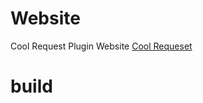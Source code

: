 # Website

 Cool Request Plugin Website [Cool Requeset](https://plugin.houxinlin.com)

 #  build
 ```
 ```
